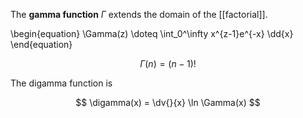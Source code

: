 The **gamma function** $\Gamma$ extends the domain of the [[factorial]].

\begin{equation}
\Gamma(z) \doteq \int_0^\infty x\^{z-1}e^{-x} \dd{x}
\end{equation}

$$
\Gamma(n) = (n-1)!
$$

The digamma function is 

$$
\digamma(x) = \dv{}{x} \ln \Gamma(x)
$$